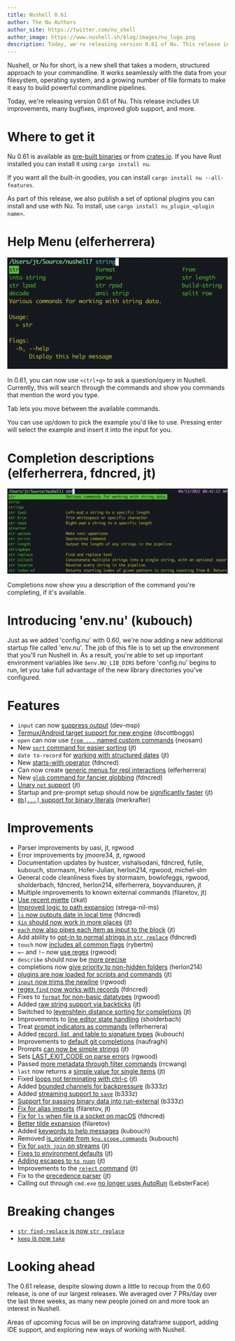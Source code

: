 ```yaml
---
title: Nushell 0.61
author: The Nu Authors
author_site: https://twitter.com/nu_shell
author_image: https://www.nushell.sh/blog/images/nu_logo.png
description: Today, we're releasing version 0.61 of Nu. This release includes UI improvements, many bugfixes, improved glob support, and more.
---
```


Nushell, or Nu for short, is a new shell that takes a modern, structured approach to your commandline. It works seamlessly with the data from your filesystem, operating system, and a growing number of file formats to make it easy to build powerful commandline pipelines.

Today, we're releasing version 0.61 of Nu. This release includes UI improvements, many bugfixes, improved glob support, and more.

<!-- more -->

# Where to get it

Nu 0.61 is available as [pre-built binaries](https://github.com/nushell/nushell/releases/tag/0.61.0) or from [crates.io](https://crates.io/crates/nu). If you have Rust installed you can install it using `cargo install nu`.

If you want all the built-in goodies, you can install `cargo install nu --all-features`.

As part of this release, we also publish a set of optional plugins you can install and use with Nu. To install, use `cargo install nu_plugin_<plugin name>`.

# Help Menu (elferherrera)

![Help menu](/assets/images/0_61_help_menu.png)

In 0.61, you can now use `<ctrl+q>` to ask a question/query in Nushell. Currently, this will search through the commands and show you commands that mention the word you type.

Tab lets you move between the available commands.

You can use up/down to pick the example you'd like to use. Pressing enter will select the example and insert it into the input for you.

# Completion descriptions (elferherrera, fdncred, jt)

![Completion descriptions](/assets/images/0_61_completion_descriptions.png)

Completions now show you a description of the command you're completing, if it's available.

# Introducing 'env.nu' (kubouch)

Just as we added 'config.nu' with 0.60, we're now adding a new additional startup file called 'env.nu'. The job of this file is to set up the environment that you'll run Nushell in. As a result, you're able to set up important environment variables like `$env.NU_LIB_DIRS` before 'config.nu' begins to run, let you take full advantage of the new library directories you've configured.

# Features

- `input` can now [suppress output](https://github.com/nushell/nushell/pull/5017) (dev-msp)
- [Termux/Android target support for new engine](https://github.com/nushell/nushell/pull/4956) (dscottboggs)
- `open` can now use [`from ...` named custom commands](https://github.com/nushell/nushell/pull/5049) (neosam)
- New [`sort` command for easier sorting](https://github.com/nushell/nushell/pull/5054) (jt)
- `date to-record` for [working with structured dates](https://github.com/nushell/nushell/pull/5058) (jt)
- New [starts-with operator](https://github.com/nushell/nushell/pull/5061) (fdncred)
- Can now create [generic menus for repl interactions](https://github.com/nushell/nushell/pull/5085) (elferherrera)
- New [`glob` command for fancier globbing](https://github.com/nushell/nushell/pull/5087) (fdncred)
- [Unary `not` support](https://github.com/nushell/nushell/pull/5111) (jt)
- Startup and pre-prompt setup should now be [significantly faster](https://github.com/nushell/nushell/pull/5115) (jt)
- [`0b[...]` support for binary literals](https://github.com/nushell/nushell/pull/5149) (merkrafter)

# Improvements

- Parser improvements by uasi, jt, rgwood
- Error improvements by jmoore34, jt, rgwood
- Documentation updates by hustcer, vishalsodani, fdncred, futile, kubouch, stormasm, Hofer-Julian, herlon214, rgwood, michel-slm
- General code cleanliness fixes by stormasm, bowlofeggs, rgwood, sholderbach, fdncred, herlon214, elferherrera, boyvanduuren, jt
- Multiple improvements to known external commands (filaretov, jt)
- [Use recent miette](https://github.com/nushell/nushell/pull/5167) (zkat)
- [Improved logic to path expansion](https://github.com/nushell/nushell/pull/5153) (strega-nil-ms)
- [`ls` now outputs date in local time](https://github.com/nushell/nushell/pull/5141) (fdncred)
- [`$in` should now work in more places](https://github.com/nushell/nushell/pull/5137) (jt)
- [`each` now also pipes each item as input to the block](https://github.com/nushell/nushell/pull/5136) (jt)
- Add ability to [opt-in to normal strings in `str replace`](https://github.com/nushell/nushell/pull/5133) (fdncred)
- `touch` now [includes all common flags](https://github.com/nushell/nushell/pull/5119) (rybertm)
- `=~` and `!~` now [use regex](https://github.com/nushell/nushell/pull/5117) (rgwood)
- `describe` should now be [more precise](https://github.com/nushell/nushell/pull/5116)
- completions now [give priority to non-hidden folders](https://github.com/nushell/nushell/pull/5108) (herlon214)
- [plugins are now loaded for scripts and commands](https://github.com/nushell/nushell/pull/5105) (jt)
- [`input` now trims the newline](https://github.com/nushell/nushell/pull/5097) (rgwood)
- [regex `find` now works with records](https://github.com/nushell/nushell/pull/5100) (fdncred)
- Fixes to [`format` for non-basic datatypes](https://github.com/nushell/nushell/pull/5095) (rgwood)
- Added [raw string support via backticks](https://github.com/nushell/nushell/pull/5090) (jt)
- Switched to [levenshtein distance sorting for completions](https://github.com/nushell/nushell/pull/5001) (jt)
- Improvements to [line editor state handling](https://github.com/nushell/nushell/pull/5041) (sholderbach)
- Treat [prompt indicators as commands](https://github.com/nushell/nushell/pull/5026) (elferherrera)
- Added [record, list, and table to signature types](https://github.com/nushell/nushell/pull/5040) (kubouch)
- Improvements to [default git completions](https://github.com/nushell/nushell/pull/5016) (naufraghi)
- Prompts [can now be simple strings](https://github.com/nushell/nushell/pull/5052) (jt)
- Sets [LAST_EXIT_CODE on parse errors](https://github.com/nushell/nushell/pull/5084) (rgwood)
- Passed [more metadata through filter commands](https://github.com/nushell/nushell/pull/5009) (rrcwang)
- `last` now returns a [simple value for single items](https://github.com/nushell/nushell/pull/5060) (jt)
- Fixed [loops not terminating with ctrl-c](https://github.com/nushell/nushell/pull/5003) (jt)
- Added [bounded channels for backpressure](https://github.com/nushell/nushell/pull/4986) (b333z)
- Added [streaming support to `save`](https://github.com/nushell/nushell/pull/4985) (b333z)
- [Support for passing binary data into run-external](https://github.com/nushell/nushell/pull/4984) (b333z)
- [Fix for alias imports](https://github.com/nushell/nushell/pull/4968) (filaretov, jt)
- [Fix for `ls` when file is a socket on macOS](https://github.com/nushell/nushell/pull/4983) (fdncred)
- [Better tilde expansion](https://github.com/nushell/nushell/pull/4974) (filaretov)
- Added [keywords to help messages](https://github.com/nushell/nushell/pull/4978) (kubouch)
- Removed [is_private from `$nu.scope.commands`](https://github.com/nushell/nushell/pull/4979) (kubouch)
- [Fix for `path join` on streams](https://github.com/nushell/nushell/pull/4959) (jt)
- [Fixes to environment defaults](https://github.com/nushell/nushell/pull/4960) (jt)
- [Adding escapes to `to nuon`](https://github.com/nushell/nushell/pull/4964) (jt)
- Improvements to the [`reject` command](https://github.com/nushell/nushell/pull/4951) (jt)
- Fix to the [precedence parser](https://github.com/nushell/nushell/pull/4947) (jt)
- Calling out through `cmd.exe` [no longer uses AutoRun](https://github.com/nushell/nushell/pull/4903) (LebsterFace)

# Breaking changes

- [`str find-replace` is now `str replace`](https://github.com/nushell/nushell/pull/5120)
- [`keep` is now `take`](https://github.com/nushell/nushell/pull/5123)

# Looking ahead

The 0.61 release, despite slowing down a little to recoup from the 0.60 release, is one of our largest releases. We averaged over 7 PRs/day over the last three weeks, as many new people joined on and more took an interest in Nushell.

Areas of upcoming focus will be on improving dataframe support, adding IDE support, and exploring new ways of working with Nushell.
